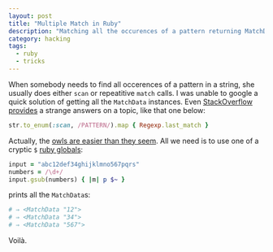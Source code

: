 ```yaml
---
layout: post
title: "Multiple Match in Ruby"
description: "Matching all the occurences of a pattern returning MatchData"
category: hacking
tags:
  - ruby
  - tricks
---
```

When somebody needs to find all occerences of a pattern in a string, she usually
does either `scan` or repeatitive `match` calls. I was unable to google a quick solution
of getting all the `MatchData` instances. Even
[StackOverflow provides](http://stackoverflow.com/questions/6804557/how-do-i-get-the-match-data-for-all-occurrences-of-a-ruby-regular-expression-in)
a strange answers on a topic, like that one below:

```ruby
str.to_enum(:scan, /PATTERN/).map { Regexp.last_match }
```

Actually, the [owls are easier than they seem](http://en.wikipedia.org/wiki/Twin_Peaks). All we 
need is to use one of a cryptic `$` [ruby globals](http://jimneath.org/2010/01/04/cryptic-ruby-global-variables-and-their-meanings.html):

```ruby
input = "abc12def34ghijklmno567pqrs"
numbers = /\d+/
input.gsub(numbers) { |m| p $~ }
```

prints all the `MatchData`s:

```ruby
# ⇒ <MatchData "12">
# ⇒ <MatchData "34">
# ⇒ <MatchData "567">
```

Voilà.
